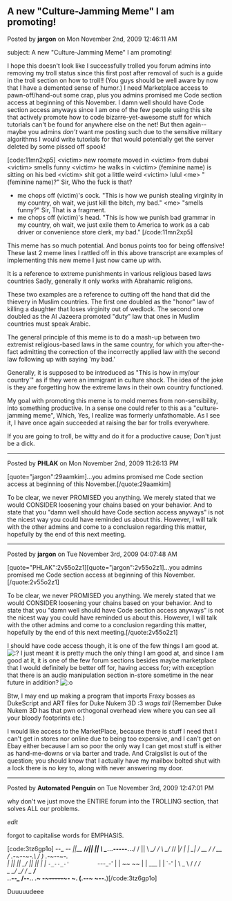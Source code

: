## A new &quot;Culture-Jamming Meme&quot; I am promoting!
Posted by **jargon** on Mon November 2nd, 2009 12:46:11 AM

subject: A new &quot;Culture-Jamming Meme&quot; I am promoting!

I hope this doesn't look like I successfully trolled you forum admins into removing my troll status since this first post after removal of such is a guide in the troll section on how to troll!! (You guys should be well aware by now that I have a demented sense of humor.) I need Marketplace access to pawn-off/hand-out some crap, plus you admins promised me Code section access at beginning of this November. I damn well should have Code section access anyways since I am one of the few people using this site that actively promote how to code bizarre-yet-awesome stuff for which tutorials can't be found for anywhere else on the net! But then again-- maybe you admins *don't* want me posting such due to the sensitive military algorithms I would write tutorials for that would potentially get the server deleted by some pissed off spook!

[code:11mn2xp5]
&lt;victim&gt; new roomate moved in
&lt;victim&gt; from dubai
&lt;victim&gt; smells funny
&lt;victim&gt; he walks in
&lt;victim&gt; (feminine name) is sitting on his bed
&lt;victim&gt; shit got a little weird
&lt;victim&gt; lulul
&lt;me&gt; &quot;(feminine name)?&quot; Sir, Who the fuck is that?
* me chops off (victim)'s cock&#46; &quot;This is how we punish stealing virginity in my country, oh wait, we just kill the bitch, my bad&#46;&quot;
&lt;me&gt; &quot;smells funny?&quot; Sir, That is a fragment&#46;
* me chops off (victim)'s head&#46; &quot;This is how we punish bad grammar in my country, oh wait, we just exile them to America to work as a cab driver or convenience store clerk, my bad&#46;&quot;
[/code:11mn2xp5]

This meme has so much potential. And bonus points too for being offensive! These last 2 meme lines I rattled off in this above transcript are examples of implementing this new meme I just now came up with.

It is a reference to extreme punishments in various religious based laws countries Sadly, generally it only works with Abrahamic religions.

These two examples are a reference to cutting off the hand that did the thievery in Muslim countries. The first one doubled as the &quot;honor&quot; law of killing a daughter that loses virginity out of wedlock. The second one doubled as the Al Jazeera promoted &quot;duty&quot; law that ones in Muslim countries must speak Arabic.

The general principle of this meme is to do a mash-up between two extremist religious-based laws in the same country, for which you after-the-fact admitting the correction of the incorrectly applied law with the second law following up with saying 'my bad.'

Generally, it is supposed to be introduced as &quot;This is how in my/our country'&quot; as if they were an immigrant in culture shock. The idea of the joke is they are forgetting how the extreme laws in their own country functioned.

My goal with promoting this meme is to mold memes from non-sensibility, into something productive. In a sense one could refer to this as a &quot;culture-jamming meme&quot;, Which, Yes, I realize was formerly unfathomable. As I see it, I have once again succeeded at raising the bar for trolls everywhere.

If you are going to troll, be witty and do it for a productive cause; Don't just be a dick.

--------------------------------------------------------------------------------

Posted by **PHLAK** on Mon November 2nd, 2009 11:26:13 PM

[quote=&quot;jargon&quot;:29aamkim]...you admins promised me Code section access at beginning of this November.[/quote:29aamkim]

To be clear, we never PROMISED you anything.  We merely stated that we would CONSIDER loosening your chains based on your behavior.  And to state that you &quot;damn well should have Code section access anyways&quot; is not the nicest way you could have reminded us about this.  However, I will talk with the other admins and come to a conclusion regarding this matter, hopefully by the end of this next meeting.

--------------------------------------------------------------------------------

Posted by **jargon** on Tue November 3rd, 2009 04:07:48 AM

[quote=&quot;PHLAK&quot;:2v55o2z1][quote=&quot;jargon&quot;:2v55o2z1]...you admins promised me Code section access at beginning of this November.[/quote:2v55o2z1]

To be clear, we never PROMISED you anything.  We merely stated that we would CONSIDER loosening your chains based on your behavior.  And to state that you &quot;damn well should have Code section access anyways&quot; is not the nicest way you could have reminded us about this.  However, I will talk with the other admins and come to a conclusion regarding this matter, hopefully by the end of this next meeting.[/quote:2v55o2z1]

I should have code access though, it is one of the few things I am good at. <!-- s:? --><img src="{SMILIES_PATH}/icon_e_confused.gif" alt=":?" title="Confused" /><!-- s:? --> I just meant it is pretty much the only thing I am good at, and since I am good at it, it is one of the few forum sections besides maybe marketplace that I would definitely be better off for, having access for; with exception that there is an audio manipulation section in-store sometime in the near future in addition? <!-- s:o --><img src="{SMILIES_PATH}/icon_e_surprised.gif" alt=":o" title="Surprised" /><!-- s:o -->

Btw, I may end up making a program that imports Fraxy bosses as DukeScript and ART files for Duke Nukem 3D :3 *wags tail* (Remember Duke Nukem 3D has that pwn orthogonal overhead view where you can see all your bloody footprints etc.)

I would like access to the MarketPlace, because there is stuff I need that I can't get in stores nor online due to being too expensive, and I can't get on Ebay either because I am so poor the only way I can get most stuff is either as hand-me-downs or via barter and trade. And Craigslist is out of the question; you should know that I actually have my mailbox bolted shut with a lock there is no key to, along with never answering my door.

--------------------------------------------------------------------------------

Posted by **Automated Penguin** on Tue November 3rd, 2009 12:47:01 PM

why don't we just move the ENTIRE forum into the TROLLING section, that solves ALL our problems.

*edit*

forgot to capitalise words for EMPHASIS. 

[code:3tz6gp1o]     --_                       _--
    ||\_\__                 __/_/||
    ||  \  \__&#46;&#46;&#46;-----&#46;&#46;&#46;__/  /  ||
    \\  _\_/    /     \    \_/_  //
     |_/       |       |       \_| 
     /    __   /     _/    __    \
    /  &#46;-~--~-&#46;\    / ) &#46;-~--~-&#46;  \
   |   ||    || \____/  ||    ||   |
   |   `-_--_-'         `-_--_-'   |
   |      ~~               ~~      | 
   |              ___              |
   |              `-'              |
    \ \_  \                /  _/  /         
     \_ \_/                \_/  _/ 
       \___                 ___/   
       &#46;&#46;--\__           __/--&#46;&#46;
     &#46;~    __-~~~-----~~~-__    ~&#46;
    (__&#46;--~                 ~--&#46;__)[/code:3tz6gp1o]

Duuuuudeee
